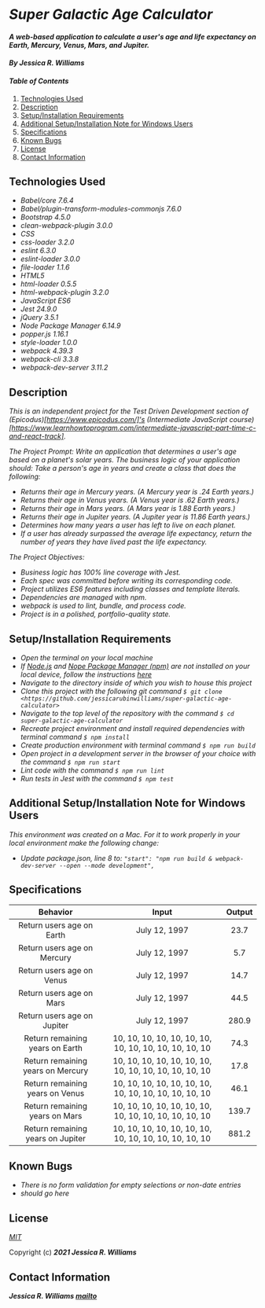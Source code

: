 # _Super Galactic Age Calculator_

#### _A web-based application to calculate a user's age and life expectancy on Earth, Mercury, Venus, Mars, and Jupiter._

#### _By **Jessica R. Williams**_

#### _Table of Contents_

1. [Technologies Used](#technologies)
2. [Description](#description)
3. [Setup/Installation Requirements](#setup)
4. [Additional Setup/Installation Note for Windows Users](#windows)
5. [Specifications](#specs)
6. [Known Bugs](#bugs)
7. [License](#license)
8. [Contact Information](#contact)

## Technologies Used <a id="technologies"></a>

* _Babel/core 7.6.4_
* _Babel/plugin-transform-modules-commonjs 7.6.0_
* _Bootstrap 4.5.0_
* _clean-webpack-plugin 3.0.0_
* _CSS_
* _css-loader 3.2.0_
* _eslint 6.3.0_
* _eslint-loader 3.0.0_
* _file-loader 1.1.6_
* _HTML5_
* _html-loader 0.5.5_
* _html-webpack-plugin 3.2.0_
* _JavaScript ES6_
* _Jest 24.9.0_
* _jQuery 3.5.1_
* _Node Package Manager 6.14.9_
* _popper.js 1.16.1_
* _style-loader 1.0.0_
* _webpack 4.39.3_
* _webpack-cli 3.3.8_
* _webpack-dev-server 3.11.2_

## Description <a id="description"></a>

_This is an independent project for the Test Driven Development section of (Epicodus)[https://www.epicodus.com/]'s (Intermediate JavaScript course)[https://www.learnhowtoprogram.com/intermediate-javascript-part-time-c-and-react-track]._

_The Project Prompt: Write an application that determines a user's age based on a planet's solar years._
_The business logic of your application should:_
_Take a person's age in years and create a class that does the following:_

* _Returns their age in Mercury years. (A Mercury year is .24 Earth years.)_
* _Returns their age in Venus years. (A Venus year is .62 Earth years.)_
* _Returns their age in Mars years. (A Mars year is 1.88 Earth years.)_
* _Returns their age in Jupiter years. (A Jupiter year is 11.86 Earth years.)_
* _Determines how many years a user has left to live on each planet._
* _If a user has already surpassed the average life expectancy, return the number of years they have lived past the life expectancy._

_The Project Objectives:_
* _Business logic has 100% line coverage with Jest._
* _Each spec was committed before writing its corresponding code._
* _Project utilizes ES6 features including classes and template literals._
* _Dependencies are managed with npm._
* _webpack is used to lint, bundle, and process code._
* _Project is in a polished, portfolio-quality state._

## Setup/Installation Requirements <a id="setup"></a>

* _Open the terminal on your local machine_
* _If [Node.js](https://nodejs.org/en/) and [Nope Package Manager (npm)](https://www.npmjs.com/) are not installed on your local device, follow the instructions [here](https://www.learnhowtoprogram.com/intermediate-javascript/getting-started-with-javascript/installing-node-js)_
* _Navigate to the directory inside of which you wish to house this project_
* _Clone this project with the following git command `$ git clone <https://github.com/jessicarubinwilliams/super-galactic-age-calculator>`_
* _Navigate to the top level of the repository with the command `$ cd super-galactic-age-calculator`_
* _Recreate project environment and install required dependencies with terminal command `$ npm install`_
* _Create production environment with terminal command `$ npm run build`_
* _Open project in a development server in the browser of your choice with the command `$ npm run start`_
* _Lint code with the command `$ npm run lint`_
* _Run tests in Jest with the command `$ npm test`_

## Additional Setup/Installation Note for Windows Users <a id="windows"></a>

_This environment was created on a Mac. For it to work properly in your local environment make the following change:_
* _Update package.json, line 8 to: `"start": "npm run build & webpack-dev-server --open --mode development",`_

## Specifications <a id="specs"></a>

| Behavior | Input | Output |
|:---:|:---:|:---:|
| Return users age on Earth | July 12, 1997 | 23.7 |
| Return users age on Mercury | July 12, 1997 | 5.7 |
| Return users age on Venus | July 12, 1997 | 14.7 |
| Return users age on Mars | July 12, 1997 | 44.5 |
| Return users age on Jupiter | July 12, 1997 | 280.9 |
| Return remaining years on Earth | 10, 10, 10, 10, 10, 10, 10, 10, 10, 10, 10, 10, 10, 10 | 74.3 |
| Return remaining years on Mercury | 10, 10, 10, 10, 10, 10, 10, 10, 10, 10, 10, 10, 10, 10 | 17.8 |
| Return remaining years on Venus | 10, 10, 10, 10, 10, 10, 10, 10, 10, 10, 10, 10, 10, 10 | 46.1 |
| Return remaining years on Mars | 10, 10, 10, 10, 10, 10, 10, 10, 10, 10, 10, 10, 10, 10 | 139.7 |
| Return remaining years on Jupiter | 10, 10, 10, 10, 10, 10, 10, 10, 10, 10, 10, 10, 10, 10 | 881.2 |

## Known Bugs <a id="bugs"></a>
* _There is no form validation for empty selections or non-date entries_
* _should go here_

## License <a id="license"></a>
*[MIT](https://choosealicense.com/licenses/mit/)*

Copyright (c) **_2021 Jessica R. Williams_**

## Contact Information <a id="contact"></a>
**_Jessica R. Williams [mailto](mailto:jessicarubinwilliams@gmail.com)_**